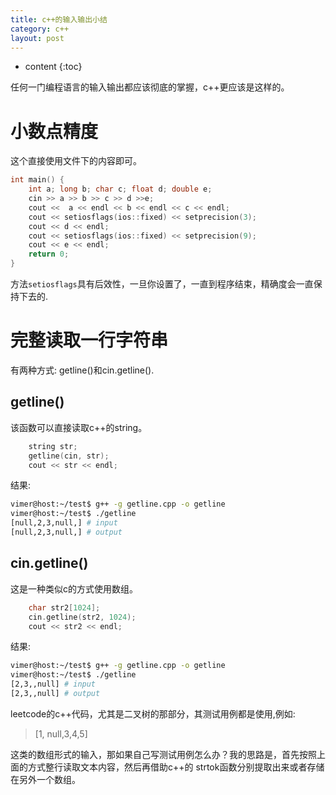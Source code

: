 ```yaml
---
title: c++的输入输出小结
category: c++
layout: post
---
```

* content
{:toc}

任何一门编程语言的输入输出都应该彻底的掌握，c++更应该是这样的。

# 小数点精度
这个直接使用<iomanip>文件下的内容即可。
```c
int main() {
    int a; long b; char c; float d; double e;
    cin >> a >> b >> c >> d >>e;
    cout <<  a << endl << b << endl << c << endl;
    cout << setiosflags(ios::fixed) << setprecision(3);
    cout << d << endl;
    cout << setiosflags(ios::fixed) << setprecision(9);
    cout << e << endl;
    return 0;
}
```
方法`setiosflags`具有后效性，一旦你设置了，一直到程序结束，精确度会一直保持下去的.

# 完整读取一行字符串

有两种方式: getline()和cin.getline().

## getline()

该函数可以直接读取c++的string。

```c++
    string str;
    getline(cin, str);
    cout << str << endl;
```
结果:
```bash
vimer@host:~/test$ g++ -g getline.cpp -o getline
vimer@host:~/test$ ./getline
[null,2,3,null,] # input
[null,2,3,null,] # output
```
## cin.getline()
这是一种类似c的方式使用数组。
```c
    char str2[1024];
    cin.getline(str2, 1024);
    cout << str2 << endl;
```
结果:
```bash
vimer@host:~/test$ g++ -g getline.cpp -o getline
vimer@host:~/test$ ./getline
[2,3,,null] # input
[2,3,,null] # output
```
leetcode的c++代码，尤其是二叉树的那部分，其测试用例都是使用,例如:

> [1, null,3,4,5]

这类的数组形式的输入，那如果自己写测试用例怎么办？我的思路是，首先按照上面的方式整行读取文本内容，然后再借助c++的
strtok函数分别提取出来或者存储在另外一个数组。
